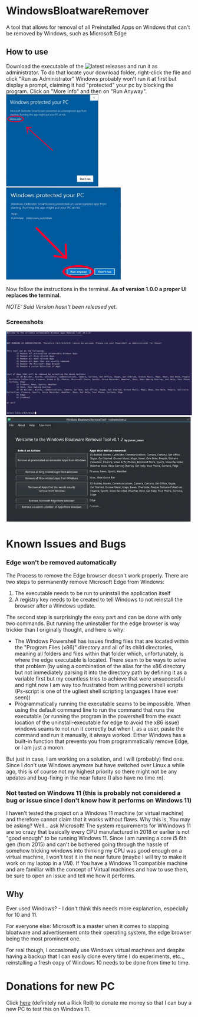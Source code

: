 # WindowsBloatwareRemover
A tool that allows for removal of all Preinstalled Apps on Windows that can't be removed by Windows, such as Microsoft Edge

## How to use
Download the executable of the ![latest releases](https://github.com/J-onasJones/WindowsBloatwareRemover/releases/latest) and run it as administrator.
To do that locate your download folder, right-click the file and click "Run as Administrator"
Windows probably won't run it at first but display a prompt, claiming it had "protected" your pc by blocking the program. Click on "More Info" and then on "Run Anyway".
<img src="https://github.com/J-onasJones/WindowsBloatwareRemover/blob/main/ReadMeSrc/red1.png" height="250"/>
<img src="https://github.com/J-onasJones/WindowsBloatwareRemover/blob/main/ReadMeSrc/red2.png" height="250"/>

Now follow the instructions in the terminal.
**As of version 1.0.0 a proper UI replaces the terminal.** 

*NOTE: Said Version hasn't been released yet.*

### Screenshots
![Terminal Screenshot <v1.0.0](https://github.com/J-onasJones/WindowsBloatwareRemover/blob/main/ReadMeSrc/TerminalScreenshot.png)
![UI Screenshot >=v1.0.0](https://github.com/J-onasJones/WindowsBloatwareRemover/blob/main/ReadMeSrc/UiScreenshot.png)

# Known Issues and Bugs
### Edge won't be removed automatically
The Process to remove the Edge browser doesn't work properly.
There are two steps to permanently remove Microsoft Edge from Windows:
1. The executable needs to be run to uninstall the application itself
2. A registry key needs to be created to tell Windows to not reinstall the browser after a Windows update.

The second step is surprisingly the easy part and can be done with only two commands. But running the uninstaller for the edge browser is way trickier than I originally thought, and here is why:
- The Windows Powershell has issues finding files that are located within the "Program Files (x86)" directory and all of its child directories, meaning all folders and files within that folder which, unfortunately, is where the edge executable is located. There seam to be ways to solve that problem (by using a combination of the alias for the x86 directory but not immediately parsing it into the directory path by defining it as a variable first but my countless tries to achieve that were unsuccessful and right now I am way too frustrated from writing powershell scripts (Ps-script is one of the ugliest shell scripting languages I have ever seen))
- Programmatically running the executable seams to be impossible. When using the default command line to run the command that runs the executable (or running the program in the powershell from the exact location of the uninstall-executable for edge to avoid the x86 issue) windows seams to not run it correctly but when I, as a user, paste the command and run it manually,  it always worked. Either Windows has a built-in function that prevents you from programmatically remove Edge, or I am just a moron.

But just in case, I am working on a solution, and I will (probably) find one. Since I don't use Windows anymore but have switched over Linux a while ago, this is of course not my highest priority so there might not be any updates and bug-fixing in the near future (I also have no time rn).

### Not tested on Windows 11 (this is probably not considered a bug or issue since I don't know how it performs on Windows 11)
I haven't tested the project on a Windows 11 machine (or virtual machine) and therefore cannot claim that it works without flaws. Why this is, You may be asking? Well... ask Microsoft! The system requirements for WWindows 11 are so crazy that basically every CPU manufactured in 2018 or earlier is not "good enough" to be running Windows 11. Since I am running a core i5 6th gen (from 2015) and can't be bothered going through the hassle of somehow tricking windows into thinking my CPU was good enough on a virtual machine, I won't test it in the near future (maybe I will try to make it work on my laptop in a VM). If You have a Windows 11 compatible machine and are familiar with the concept of Virtual machines and how to use them, be sure to open an issue and tell me how it performs.

## Why
Ever used Windows? - I don't think this needs more explanation, especially for 10 and 11.

For everyone else: Microsoft is a master when it comes to slapping bloatware and advertisement onto their operating system, the edge browser being the most prominent one.

For real though, I occasionally use Windows virtual machines and despite having a backup that I can easily clone every time I do experiments, etc.., reinstalling a fresh copy of Windows 10 needs to be done from time to time.

# Donations for new PC
Click [here](http://jonasjones.me/uwu) (definitely not a Rick Roll) to donate me money so that I can buy a new PC to test this on Windows 11.